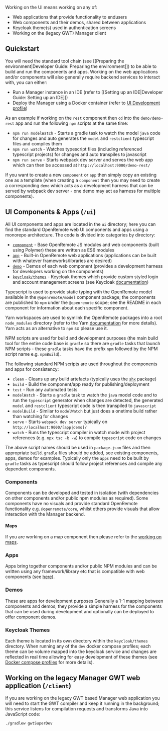 Working on the UI means working on any of:

* Web applications that provide functionality to endusers
* Web components and their demos, shared between applications
* Keycloak theme(s) used in authentication screens
* Working on the (legacy GWT) Manager client

## Quickstart
You will need the standard tool chain (see [[Preparing the environment|Developer Guide: Preparing the environment]]) to be able to build and run the components and apps. Working on the web applications and/or components will also generally require backend services to interact with, you can either:

* Run a Manager instance in an IDE (refer to [[Setting up an IDE|Developer Guide: Setting up an IDE]])
* Deploy the Manager using a Docker container (refer to [UI Development profile](./Developer-Guide%3A-Docker-compose-profiles#ui-development-devyml))

As an example if working on the `rest` component then `cd` into the `demo/demo-rest` app and run the following `npm` scripts at the same time:

- `npm run modelWatch` - Starts a gradle task to watch the model `java` code for changes and auto generates the `model` and `restclient` typescript files and compiles them
- `npm run watch` - Watches typescript files (including referenced typescript projects) for changes and auto transpiles to javascript
- `npm run serve` - Starts webpack dev server and serves the web app which can then be accessed at `http://localhost:9000/demo-rest/`

If you want to create a new `component` or `app` then simply copy an existing one as a template (when creating a `component` then you may need to create a corresponding `demo` which acts as a development harness that can be served by webpack dev server - one demo may act as harness for multiple components).

## UI Components & Apps (`/ui`)
All UI components and apps are located in the `ui` directory; here you can find the standard OpenRemote web UI components and apps using a monorepo architecture. The code is divided into categories by directory:
* [`component`](../../tree/master/ui/component) - Base OpenRemote JS modules and web components (built using Polymer) these are written as ES6 modules
* [`app`](../../tree/master/ui/app) - Built-in OpenRemote web applications (applications can be built with whatever frameworks/libraries are desired)
* [`demo`](../../tree/master/ui/demo) - Demos of each web component (provides a development harness for developers working on the components)
* [`keycloak/themes`](../../tree/master/ui/keycloak/themes) - Keycloak themes which provide custom styled login and account management screens (see Keycloak [documentation](https://www.keycloak.org))

Typescript is used to provide static typing with the OpenRemote model available in the `@openremote/model` component package; the components are published to `npm` under the `@openremote` scope; see the README in each component for information about each specific component.

Yarn workspaces are used to symlink the OpenRemote packages into a root `node_modules` directory (refer to the Yarn [documentation](https://yarnpkg.com/) for more details). Yarn acts as an alternative to `npm` so please use it.

NPM scripts are used for build and development purposes (the main build tool for the entire code base is `gradle` so there are `gradle` tasks that launch NPM scripts - these `gradle` tasks have the prefix `npm` followed by the NPM script name e.g. `npmBuild`).

The following standard NPM scripts are used throughout the components and apps for consistency:

* `clean` - Cleans up any build artefacts (typically uses the [`shx`](https://www.npmjs.com/package/shx) package)
* `build` - Build the component/app ready for publishing/deployment
* `test` - Run any automated tests
* `modelWatch` - Starts a `gradle` task to watch the `java` model code and to run the `typescript` generator when changes are detected, the generated `model` and `restclient` typescript code is then transpiled to `javascript`
* `modelBuild` - Similar to `modelWatch` but just does a onetime build rather than watching for changes
* `serve` - Starts `webpack dev server` typically on `http://localhost:9000/[app|demo]/`
* `watch` - Runs the typescript compiler in watch mode with project references (e.g. `npx tsc -b -w`) to compile `typescript` code on changes

The above script names should be used in `package.json` files and then appropriate `build.gradle` files should be added, see existing components, apps, demos for examples. Typically only the `apps` need to be built by `gradle` tasks as typescript should follow project references and compile any dependent components.

### Components
Components can be developed and tested in isolation (with dependencies on other components and/or public npm modules as required). Some components have no visuals and provide standard OpenRemote functionality e.g. `@openremote/core`, whilst others provide visuals that allow interaction with the Manager backend.

#### Maps
If you are working on a map component then please refer to the [working on maps](./Developer-Guide:).

### Apps
Apps bring together components and/or public NPM modules and can be written using any framework/library etc that is
compatible with web components (see [here]([https://custom-elements-everywhere.com/)).

### Demos
These are apps for development purposes Generally a 1-1 mapping between components and demos; they provide a simple harness for the components that can be used during development and optionally can be deployed to offer component demos. 

### Keycloak Themes
Each theme is located in its own directory within the `keycloak/themes` directory. When running any of the `dev` docker compose profiles; each theme can be volume mapped into the keycloak service and changes are reflected in real time allowing for easy development of these themes (see [Docker compose profiles](./Developer-Guide:-Docker-compose-profiles) for more details).

## Working on the legacy Manager GWT web application (`/client`)
If you are working on the legacy GWT based Manager web application you will need to start the GWT compiler and keep it running in the background; this service listens for compilation requests and transforms Java into JavaScript code:
```
./gradlew gwtSuperDev
```